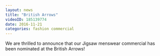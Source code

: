 ```yaml
---
layout: news
title: "British Arrows"
videoID: 185139774
date: 2016-11-21
categories: fashion commercial
---
```


We are thrilled to announce that our Jigsaw menswear commercial has been nominated at the British Arrows!
